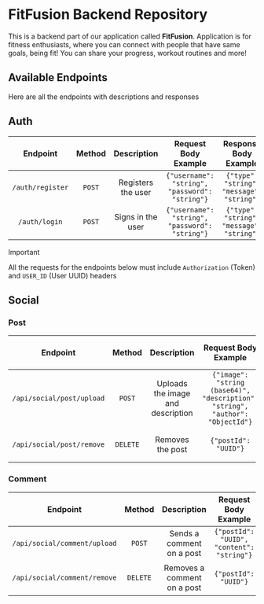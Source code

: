 # FitFusion Backend Repository

This is a backend part of our application called **FitFusion**. Application is for fitness enthusiasts, where you can
connect with people that have same goals, being fit! You can share your progress, workout routines and more!

## Available Endpoints

Here are all the endpoints with descriptions and responses

## Auth

|     Endpoint     | Method |    Description     |              Request Body Example              |           Response Body Example           |
|:----------------:|:------:|:------------------:|:----------------------------------------------:|:-----------------------------------------:|
| `/auth/register` | `POST` | Registers the user | `{"username": "string", "password": "string"}` | `{"type": "string", "message": "string"}` |
|  `/auth/login`   | `POST` | Signs in the user  | `{"username": "string", "password": "string"}` | `{"type": "string", "message": "string"}` |

> [!IMPORTANT]
> All the requests for the endpoints below must include `Authorization` (Token) and `USER_ID` (User UUID) headers

## Social

### Post

|         Endpoint          |  Method  |            Description            |                             Request Body Example                              |           Response Body Example           |
|:-------------------------:|:--------:|:---------------------------------:|:-----------------------------------------------------------------------------:|:-----------------------------------------:|
| `/api/social/post/upload` |  `POST`  | Uploads the image and description | `{"image": "string (base64)", "description": "string", "author": "ObjectId"}` | `{"type": "string", "message": "string"}` |
| `/api/social/post/remove` | `DELETE` |         Removes the post          |                             `{"postId": "UUID"}`                              | `{"type": "string", "message": "string"}` |

### Comment

|           Endpoint           |  Method  |         Description         |           Request Body Example            |           Response Body Example           |
|:----------------------------:|:--------:|:---------------------------:|:-----------------------------------------:|:-----------------------------------------:|
| `/api/social/comment/upload` |  `POST`  |  Sends a comment on a post  | `{"postId": "UUID", "content": "string"}` | `{"type": "string", "message": "string"}` |
| `/api/social/comment/remove` | `DELETE` | Removes a comment on a post |           `{"postId": "UUID"}`            | `{"type": "string", "message": "string"}` |

